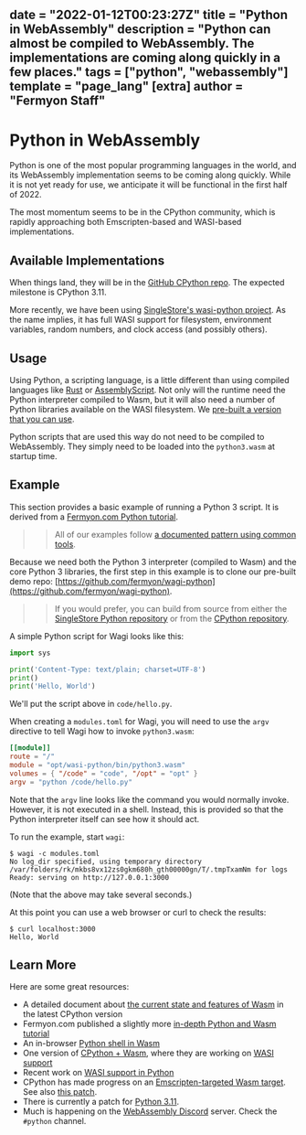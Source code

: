 date = "2022-01-12T00:23:27Z"
title = "Python in WebAssembly"
description = "Python can almost be compiled to WebAssembly. The implementations are coming along quickly in a few places."
tags = ["python", "webassembly"]
template = "page_lang"
[extra]
author = "Fermyon Staff"
---
# Python in WebAssembly

Python is one of the most popular programming languages in the world, and its WebAssembly implementation seems to be coming along quickly.
While it is not yet ready for use, we anticipate it will be functional in the first half of 2022.

The most momentum seems to be in the CPython community, which is rapidly approaching both Emscripten-based and WASI-based implementations.


## Available Implementations

When things land, they will be in the [GitHub CPython repo](https://github.com/python/cpython). The expected milestone is CPython 3.11.

More recently, we have been using [SingleStore's wasi-python project](https://github.com/singlestore-labs/python-wasi). As the name implies, it has full WASI support for filesystem, environment variables, random numbers, and clock access (and possibly others).

## Usage

Using Python, a scripting language, is a little different than using compiled languages like [Rust](/wasm-languages/rust) or [AssemblyScript](/wasm-languages/assemblyscript). Not only will the runtime need the Python interpreter compiled to Wasm, but it will also need a number of Python libraries available on the WASI filesystem. We [pre-built a version that you can use](https://github.com/fermyon/wagi-python).

Python scripts that are used this way do not need to be compiled to WebAssembly. They simply need to be loaded into the `python3.wasm` at startup time.

## Example

This section provides a basic example of running a Python 3 script. It is derived from a [Fermyon.com Python tutorial](https://www.fermyon.com/blog/python-wagi).

>> All of our examples follow [a documented pattern using common tools](/wasm-languages/about-examples).

Because we need both the Python 3 interpreter (compiled to Wasm) and the core Python 3 libraries, the first step in this example is to clone our pre-built demo repo: [https://github.com/fermyon/wagi-python](https://github.com/fermyon/wagi-python).

>> If you would prefer, you can build from source from either the [SingleStore Python repository](https://github.com/singlestore-labs/python-wasi) or from the [CPython repository](https://github.com/python/cpython).

A simple Python script for Wagi looks like this:

```python
import sys

print('Content-Type: text/plain; charset=UTF-8')
print()
print('Hello, World')
```

We'll put the script above in `code/hello.py`.

When creating a `modules.toml` for Wagi, you will need to use the `argv` directive to tell Wagi how to invoke `python3.wasm`:

```toml
[[module]]
route = "/"
module = "opt/wasi-python/bin/python3.wasm"
volumes = { "/code" = "code", "/opt" = "opt" }
argv = "python /code/hello.py"
```

Note that the `argv` line looks like the command you would normally invoke. However, it is not executed in a shell. Instead, this is provided so that the Python interpreter itself can see how it should act.

To run the example, start `wagi`:

```console
$ wagi -c modules.toml
No log_dir specified, using temporary directory /var/folders/rk/mkbs8vx12zs0gkm680h_gth00000gn/T/.tmpTxamNm for logs
Ready: serving on http://127.0.0.1:3000
```

(Note that the above may take several seconds.)

At this point you can use a web browser or curl to check the results:

```console
$ curl localhost:3000                                       
Hello, World
```

## Learn More

Here are some great resources:

- A detailed document about  [the current state and features of Wasm](https://pythondev.readthedocs.io/wasm.html) in the latest CPython version
- Fermyon.com published a slightly more [in-depth Python and Wasm tutorial](https://www.fermyon.com/blog/python-wagi)
- An in-browser [Python shell in Wasm](https://github.com/ethanhs/python-wasm)
- One version of [CPython + Wasm](https://github.com/ethanhs/python-wasm), where they are working on [WASI support](https://github.com/ethanhs/python-wasm/issues/18)
- Recent work on [WASI support in Python](https://bugs.python.org/issue46315)
- CPython has made progress on an [Emscripten-targeted Wasm target](https://bugs.python.org/issue40280). See also [this patch](https://github.com/python/cpython/pull/30495).
- There is currently a patch for [Python 3.11](https://bugs.python.org/issue46315).
- Much is happening on the [WebAssembly Discord](https://discord.com/channels/453584038356058112/915046161126137856) server. Check the `#python` channel.
